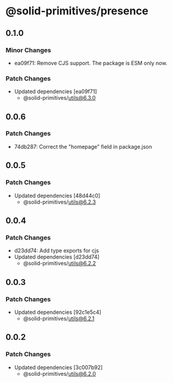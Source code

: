 # @solid-primitives/presence

## 0.1.0

### Minor Changes

- ea09f71: Remove CJS support. The package is ESM only now.

### Patch Changes

- Updated dependencies [ea09f71]
  - @solid-primitives/utils@6.3.0

## 0.0.6

### Patch Changes

- 74db287: Correct the "homepage" field in package.json

## 0.0.5

### Patch Changes

- Updated dependencies [48d44c0]
  - @solid-primitives/utils@6.2.3

## 0.0.4

### Patch Changes

- d23dd74: Add type exports for cjs
- Updated dependencies [d23dd74]
  - @solid-primitives/utils@6.2.2

## 0.0.3

### Patch Changes

- Updated dependencies [92c1e5c4]
  - @solid-primitives/utils@6.2.1

## 0.0.2

### Patch Changes

- Updated dependencies [3c007b92]
  - @solid-primitives/utils@6.2.0
